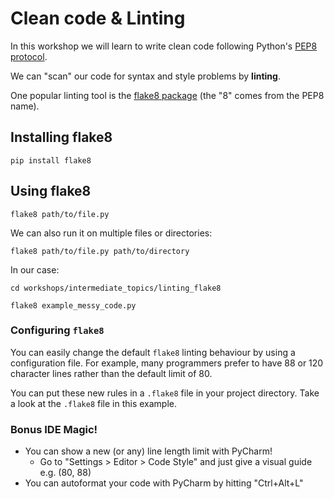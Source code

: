 # Clean code & Linting

In this workshop we will learn to write clean code following Python's
[PEP8 protocol](https://pep8.org/).

We can "scan" our code for syntax and style problems by **linting**.

One popular linting tool is the
[flake8 package](https://flake8.pycqa.org/en/latest/)
(the "8" comes from the PEP8 name).

## Installing flake8

`pip install flake8`

## Using flake8

`flake8 path/to/file.py`

We can also run it on multiple files or directories:

`flake8 path/to/file.py path/to/directory`

In our case:

`cd workshops/intermediate_topics/linting_flake8`

`flake8 example_messy_code.py`

### Configuring `flake8`

You can easily change the default `flake8` linting behaviour by using a
configuration file. For example, many programmers prefer to have 88 or 120 character
lines rather than the default limit of 80.

You can put these new rules in a `.flake8` file in your project directory.
Take a look at the `.flake8` file in this example.

### Bonus IDE Magic!

- You can show a new (or any) line length limit with PyCharm!
    - Go to "Settings > Editor > Code Style" and just give a visual guide e.g. (80, 88)
- You can autoformat your code with PyCharm by hitting "Ctrl+Alt+L"
